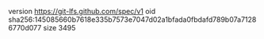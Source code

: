 version https://git-lfs.github.com/spec/v1
oid sha256:145085660b7618e335b7573e7047d02a1bfada0fbdafd789b07a71286770d077
size 3495
